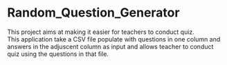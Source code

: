 # Random_Question_Generator

This project aims at making it easier for teachers to conduct quiz.  
This application take a CSV file populate with questions in one column and answers in the adjuscent column as input and allows teacher to conduct quiz using the questions in that file.
